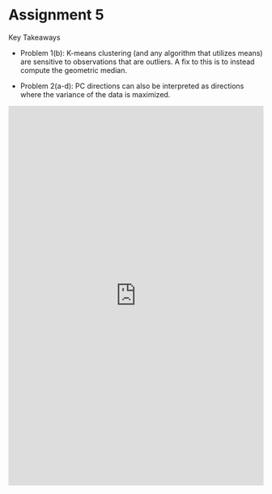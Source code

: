 # Assignment 5

Key Takeaways

- Problem 1(b): K-means clustering (and any algorithm that utilizes means) are sensitive to observations that are outliers. A fix to this is to instead compute the geometric median. 

- Problem 2(a-d): PC directions can also be interpreted as directions where the variance of the data is maximized.

<embed src="https://shx-haah.github.io/notes/lecture_notes/stat541/stat541_assignment5.pdf" type="application/pdf" width="100%" height="750px"/>
